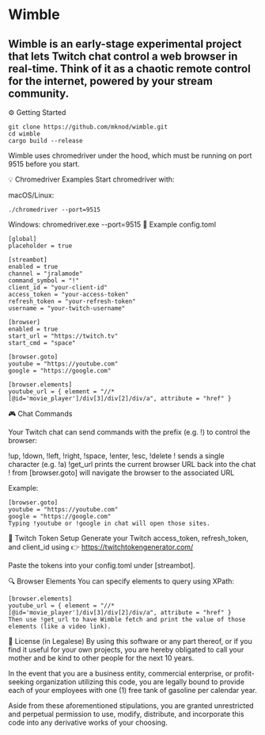 # Wimble

## Wimble is an early-stage experimental project that lets Twitch chat control a web browser in real-time. Think of it as a chaotic remote control for the internet, powered by your stream community.

⚙️ Getting Started

    git clone https://github.com/mknod/wimble.git
    cd wimble
    cargo build --release

Wimble uses chromedriver under the hood, which must be running on port 9515 before you start.

💡 Chromedriver Examples
Start chromedriver with:

macOS/Linux:

    ./chromedriver --port=9515

Windows:
    chromedriver.exe --port=9515
🧪 Example config.toml


```
[global]
placeholder = true

[streambot]
enabled = true
channel = "jralamode"
command_symbol = "!"
client_id = "your-client-id"
access_token = "your-access-token"
refresh_token = "your-refresh-token"
username = "your-twitch-username"

[browser]
enabled = true
start_url = "https://twitch.tv"
start_cmd = "space"

[browser.goto]
youtube = "https://youtube.com"
google = "https://google.com"

[browser.elements]
youtube_url = { element = "//*[@id='movie_player']/div[3]/div[2]/div/a", attribute = "href" }
```

🎮 Chat Commands

Your Twitch chat can send commands with the prefix (e.g. !) to control the browser:

!up, !down, !left, !right, !space, !enter, !esc, !delete
!<char> sends a single character (e.g. !a)
!get_url prints the current browser URL back into the chat
!<key> from [browser.goto] will navigate the browser to the associated URL

Example:
```
[browser.goto]
youtube = "https://youtube.com"
google = "https://google.com"
Typing !youtube or !google in chat will open those sites.
```

🔑 Twitch Token Setup
Generate your Twitch access_token, refresh_token, and client_id using
👉 https://twitchtokengenerator.com/

Paste the tokens into your config.toml under [streambot].

🔍 Browser Elements
You can specify elements to query using XPath:

```
[browser.elements]
youtube_url = { element = "//*[@id='movie_player']/div[3]/div[2]/div/a", attribute = "href" }
Then use !get_url to have Wimble fetch and print the value of those elements (like a video link).
```

📜 License (in Legalese)
By using this software or any part thereof, or if you find it useful for your own projects, you are hereby obligated to call your mother and be kind to other people for the next 10 years.

In the event that you are a business entity, commercial enterprise, or profit-seeking organization utilizing this code, you are legally bound to provide each of your employees with one (1) free tank of gasoline per calendar year.

Aside from these aforementioned stipulations, you are granted unrestricted and perpetual permission to use, modify, distribute, and incorporate this code into any derivative works of your choosing.

